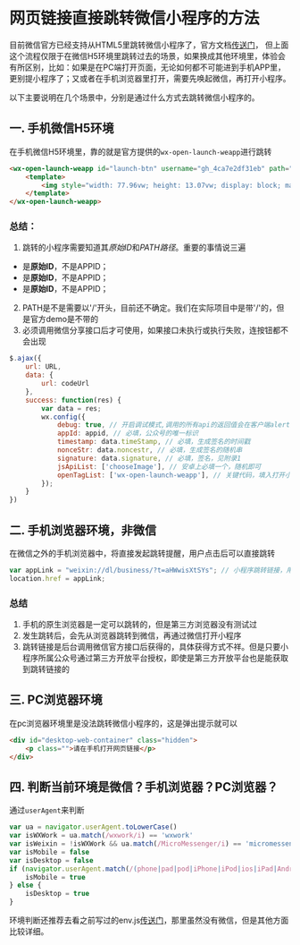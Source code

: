 # 网页链接直接跳转微信小程序的方法
目前微信官方已经支持从HTML5里跳转微信小程序了，官方文档[传送门](https://developers.weixin.qq.com/doc/offiaccount/OA_Web_Apps/Wechat_Open_Tag.html#21)，
但上面这个流程仅限于在微信H5环境里跳转过去的场景，如果换成其他环境里，体验会有所区别，比如：如果是在PC端打开页面，无论如何都不可能进到手机APP里，更别提小程序了；又或者在手机浏览器里打开，需要先唤起微信，再打开小程序。

以下主要说明在几个场景中，分别是通过什么方式去跳转微信小程序的。

## 一. 手机微信H5环境
在手机微信H5环境里，靠的就是官方提供的`wx-open-launch-weapp`进行跳转
```html
<wx-open-launch-weapp id="launch-btn" username="gh_4ca7e2df31eb" path="/pages/index/index">
    <template>
        <img style="width: 77.96vw; height: 13.07vw; display: block; margin: 0 auto;" src="base64" >
    </template>
</wx-open-launch-weapp>
```

### 总结：
1. 跳转的小程序需要知道其*原始ID*和*PATH路径*。重要的事情说三遍
- 是**原始ID**，不是APPID；
- 是**原始ID**，不是APPID；
- 是**原始ID**，不是APPID；



2. PATH是不是需要以'/'开头，目前还不确定。我们在实际项目中是带'/'的，但是官方demo是不带的
3. 必须调用微信分享接口后才可使用，如果接口未执行或执行失败，连按钮都不会出现
```js
$.ajax({
	url: URL,
	data: {
		url: codeUrl
	},
	success: function(res) {
		var data = res;
		wx.config({
			debug: true, // 开启调试模式,调用的所有api的返回值会在客户端alert出来，若要查看传入的参数，可以在pc端打开，参数信息会通过log打出，仅在pc端时才会打印。
			appId: appid, // 必填，公众号的唯一标识
			timestamp: data.timeStamp, // 必填，生成签名的时间戳
			nonceStr: data.noncestr, // 必填，生成签名的随机串
			signature: data.signature, // 必填，签名，见附录1
			jsApiList: ['chooseImage'], // 安卓上必填一个，随机即可
			openTagList: ['wx-open-launch-weapp'], // 关键代码，填入打开小程序的开放标签名
		});
	}
})
```

## 二. 手机浏览器环境，非微信
在微信之外的手机浏览器中，将直接发起跳转提醒，用户点击后可以直接跳转
```js
var appLink = "weixin://dl/business/?t=aHWwisXtSYs"; // 小程序跳转链接，用于移动端浏览器（非微信环境）
location.href = appLink;
```
### 总结
1. 手机的原生浏览器是一定可以跳转的，但是第三方浏览器没有测试过
2. 发生跳转后，会先从浏览器跳转到微信，再通过微信打开小程序
3. 跳转链接是后台调用微信官方接口后获得的，具体获得方式不祥。但是只要小程序所属公众号通过第三方开放平台授权，即使是第三方开放平台也是能获取到跳转链接的


## 三. PC浏览器环境
在pc浏览器环境里是没法跳转微信小程序的，这是弹出提示就可以
```html
<div id="desktop-web-container" class="hidden">
	<p class="">请在手机打开网页链接</p>
</div>
```

## 四. 判断当前环境是微信？手机浏览器？PC浏览器？
通过`userAgent`来判断
```js
var ua = navigator.userAgent.toLowerCase()
var isWXWork = ua.match(/wxwork/i) == 'wxwork'
var isWeixin = !isWXWork && ua.match(/MicroMessenger/i) == 'micromessenger'
var isMobile = false
var isDesktop = false
if (navigator.userAgent.match(/(phone|pad|pod|iPhone|iPod|ios|iPad|Android|Mobile|IEMobile)/i)) {
	isMobile = true
} else {
	isDesktop = true
}
```
环境判断还推荐去看之前写过的env.js[传送门](https://superzdd.github.io/frontend-practice/env/env.js)，那里虽然没有微信，但是其他方面比较详细。